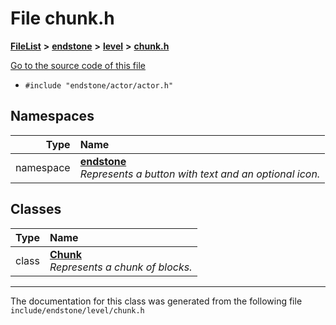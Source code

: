 

# File chunk.h



[**FileList**](files.md) **>** [**endstone**](dir_6cf277b678674f97c7a2b6b3b2447b33.md) **>** [**level**](dir_8e239ca1e5fd0d936d66a30330d3a329.md) **>** [**chunk.h**](chunk_8h.md)

[Go to the source code of this file](chunk_8h_source.md)



* `#include "endstone/actor/actor.h"`













## Namespaces

| Type | Name |
| ---: | :--- |
| namespace | [**endstone**](namespaceendstone.md) <br>_Represents a button with text and an optional icon._  |


## Classes

| Type | Name |
| ---: | :--- |
| class | [**Chunk**](classendstone_1_1Chunk.md) <br>_Represents a chunk of blocks._  |



















































------------------------------
The documentation for this class was generated from the following file `include/endstone/level/chunk.h`

